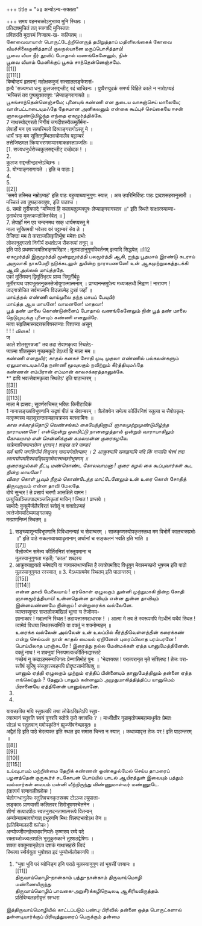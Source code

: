 +++
title = "०३ अन्योऽन्य-सक्तता"

+++
समय वहनचक्रोऽनुभाव्य मुनि स्थितः ।   
प्रतिदशमुचितं तत् स्त्रगादि मुनिस्ततः   
प्रवितरति मुदास्मं निजात्म-ख- कल्पितम् ॥   
கோவைவாயாள் பொருட்டேற்றினெருத் தமிறுத்தாய் மதிளிலங்கைக் கோவை வீயச்சிலைகுனித்தாய்! குலநல்யானை மருப்பொசித்தாய்!   
பூவை வீயா நீர் தூவிப் போதால் வணங்கேனேலும், நின்   
பூவை வீயாம் மேனிக்குப் பூசும் சாந்தென்னெஞ்சமே.   
[[1]]  
[[111]]  
बिम्बोष्ठयं हृतवन्! महोक्षककुदं सत्साललङ्केशसं-   
हृत्यै 'सज्यमधा धनुः कुलजसद्दन्तीट् रदं चाच्छिनः । पुष्पैरप्युदकं समर्प्य विहिते काले न नत्रोऽप्यहं   
'मच्चित्तं तव पुष्पयुक्तवपुषः 'लेप्याङ्गरागायते ॥   
பூசுங்சாந்தென்னெஞ்சமே; புனையுங் கண்ணி என துடைய வாசஞ்செய் மாலையே; வான்பட்டாடையுமஃதே தேசமான அனிகலனும் என்கை கூப்புச் செய்கையே ஈசன் ஞாலமுண்டுமிழ்ந்த எந்தை ஏகமூர்த்திக்கே.   
7 नाथस्योद्गरतो निगीयं जगदीशस्यैकमूर्तेर्ममा-   
लेपार्हो मन एव सत्परिमलो दिव्याङ्गरागोऽस्तु मे ।   
धार्यं त्रक् मम सूक्तिगुम्भितवचोमालैव पट्टाम्बरं   
तत्तेजिष्ठमल क्रियाभरणमप्यास्माकहस्ताञ्जलिः ॥   
[1. सज्यधनुर्धरोच्चकुलसद्दन्तीट् दच्छेदक ! ।   
2.   
कुलज सद्दन्तीन्द्रदन्तेऽच्छिनः ।   
3. योग्याङ्गरागायते । इति च पाठाः ]   
4.   
5.   
[[2]]  
'समये तस्मिन्न नम्रोऽप्यहं' इति पाठः बहुव्याख्यानुगुणः स्यात् । अत्र उपरिनिर्दिष्टः पाठः द्वादशसहस्रनुसारी ।   
मच्चित्तं तव पुष्पहासवपुषः, इति पाठश्च ।   
6. समग्रे तुरीयपादे “मच्चित्तं हि कलायतुल्यवपुषः लेप्याङ्गरागस्तव ॥" इति स्थिते साक्षात्स्याम्या-   
दृतार्थस्य मुक्तकण्ठोक्तिर्भवेत् ॥ ]   
7. लेपार्हो मन एव चन्दनमथ स्रक् धार्यमप्यस्तु मे   
माला सूक्तिमयी भवेत्तव वरं पट्टाम्बरं सेव ते ।   
तेजिष्ठा मम ते कराञ्जलिकृतिर्भूषा ममेशः प्रभोः   
लोकानुद्गरतो निगीर्यं दधतोऽज सैकरूपां तनुम् ॥   
इति पाठे प्रथमपादयतिभङ्गपरिहार : मूलपाठानुगुणविवर्तनम् इत्यादि सिद्धयेत् ॥112   
ஏகமூர்த்தி இருமூர்த்தி மூன்றுமூர்த்தி பலமூர்த்தி ஆகி, ஐந்து பூதமாய் இரண்டு சுடராய் அருவாகி நாகமேறி நடுக்கடலுள் துயின்ற நாராயணனே! உன் ஆகமுற்றுமகத்தடக்கி ஆவி அல்லல் மாய்த்ததே.   
एकां मूर्तिमयन् द्विमूर्तिभृदय प्राप्य त्रिमूर्तीर्बहूः   
मूर्तीरप्यथ पश्वभूततनुकस्तेजोयुगात्मात्मनाम् । प्राप्यानन्तमुपेत्य मध्यजलधौ निद्राण ! नारायण !   
त्वद्गात्रोचित सर्वमात्मनि विदन्नात्मेह दुःखं जहाँ ॥   
மாய்த்தல் எண்ணி வாய்முலை தந்த மாயப் பேயுயிர்   
மாய்த்த ஆய மாயனே! வாமனனே! மாதவா!   
பூத் தண் மாலை கொண்டுன்னைப் போதால் வணங்கேனேலும் நின் பூத் தண் மாலை நெடுமுடிக்கு புனையும் கண்ணி எனதுயிரே.   
मत्वा संहृतिमास्यदत्तसविषस्तन्याः पिशाच्या असून्   
! ! ! விளக! ।   
ज   
काले शोतसुमत्रजा" तव तदा सेवामकृत्वा स्थितेऽ-   
प्यात्मा शीतसुमन गुच्छमकुटे तेऽर्ध्या हि माला मम ॥   
கண்ணி எனதுயிர்; காதல் கனகச் சோதி முடி முதலா எண்ணில் பல்கலன்களும் ஏலுமாடையுமஃதே நண்ணீ மூவுலகும் நவிற்றும் கீர்த்தியுமஃதே   
கண்ணன் எம்பிரான் எம்மான் காலசக்கரத்தானுக்கே.   
*" ह्यपि भवत्सेवामकृत्वा स्थितेऽ' इति पाठान्तरम् ।   
[[3]]  
[[5]]  
[[113]]  
माला मे ह्यसवः; सुवर्णरुचिमत् भक्तिः किरीटादिकं   
1 नानासङ्ख्यविभूषणानि सदृशं पीतं च सेवाम्बरम् । त्रैलोक्येन समेत्य कोर्तिरनिशं स्तुत्या च सैवोपकृत्-   
मत्कृष्णस्य महासुरान्तकमहाचक्रस्य मत्स्वामिनः ॥   
*கால சக்கரத்தொடு வெண்சங்கம் கையேந்தினாய்! ஞாலமுற்றுமுண்டுமிழ்ந்த நாராயணனே ! என்றென்று ஒலமிட்டு நானழைத்தால் ஒன்றும் வாராயாகிலும் கோலமாம் என் சென்னிக்குன் கமலமன்ன குரைகழலே.   
चक्रेणारिगणान्तकेन धृतवन् ! शङ्ख करे पाण्डरं   
सर्वं चापि जगन्निगीर्य विसृजन् नारायणेतीत्यहम् । 2 आक्रुश्यापि समाह्वयामि यदि किं नायासि चेत्त्वं तदा   
त्वत्पद्मोपमशिश्वदङ्घ्रियुगमेवास्मच्छरोभूषणम् ॥   
குரைகழல்கள் நீட்டி மண்கொண்ட கோலவாமனா ! குரை கழல் கை கூப்புவார்கள் கூட நின்ற மாயனே !   
விரை கொள் பூவும் நீரும் கொண்டேத்த மாட்டேனேலும்* உன் உரை கொள் சோதித் திருவுருவம் என்ன தாவி மேலதே.   
दोघे सुन्दर ! ते प्रसार्य चरणौ आत्तक्षिते वामन !   
प्रत्युच्छिञ्जितपादमञ्जलिकृतां मायिन् ! स्थित ! प्राप्तये ।   
सामोदैः कुसुमैर्जलैरविरतं स्तोतुं न शक्तोऽप्यहं   
त्वत्तेजोमयदिव्यमङ्गलवपुः   
मत्प्राणनिघ्नं स्थितम् ॥   
1. सङ्ख्याशून्यविभूषणानि विविधानन्यहं च सेवाम्बरम् । साळकृष्णस्योपकृतस्तथा मम विभोर्मे कालचक्रप्रभोः ॥” इति पाठे सकलव्याख्यादृतानाम् अर्थानां च सङ्कलनं भवति इति भाति ॥   
[[7]]  
त्रैलोक्येन समेत्य कीर्तिरनिशं संस्तूयमाना च   
मूलस्यानुगुणता महती; 'काल' शब्दस्य   
2. आक्रुश्याह्वयतो ममेषदपि वा नागास्तथाप्यस्ति है त्यत्रोपमशिद विधूयुग मेवास्मच्छरो भूषणम इति पाठो मूलस्यानुगुणत रस्स्यात् ॥ 3. मेऽध्यात्ममेव स्थितम् इति पाठान्तरम् ।   
[[15]]  
[[114]]  
என்ன தாவி மேலையாய் ! ஏர்கொள் ஏழுலகும் துன்னி முற்றுமாகி நின்ற சோதி ஞானமூர்த்தியாய்! உன்னதென்ன தாவியும் என்ன துன்ன தாவியும் இன்னவண்ணமே நின்றாய் ! என்றுரைக்க வல்லேனே.   
व्याप्तस्सुन्दर सप्तलोकमखिलं भूत्वा च तेजोमय-   
ज्ञानाकार ! मदात्मनि स्थित ! तदायत्तास्मदाधारक ! । आत्मा मे तव ते स्वरूपमपि मेऽधीनं यथैवं स्थित !   
त्वामेवं विधया स्थितस्त्वमिति वा वक्तुं न शक्नोम्यहम् ॥   
உரைக்க வல்லேன் அல்லேன் உன் உலப்பில் கீர்த்திவெள்ளத்தின் கரைக்கண் என்று செல்வன் நான் காதல் மையல் ஏறினேன் புரைப்பிலாத பரம்பரனே ! பொய்யிலாத பரஞ்சுடரே ! இரைத்து நல்ல மேன்மக்கள் ஏத்த யானுமேத்தினேன்.   
वक्तुं नाथ ! न शक्नुयां निरुपमत्वत्कीर्तिनद्यास्तटे   
गच्छेयं नु कदाऽहमस्म्यधिगतः प्रेम्णातिमोहं पुनः । 'भेदश्यक्त ! परात्परानृत मृते संश्लिष्ट ! तेजः परा-   
स्तौषं सूरिषु संस्तुवत्स्वहमपि प्रोद्दृष्टसामोक्तिषु ॥   
யானும் ஏத்தி ஏழுலகும் முற்றும் ஏத்திப் பின்னையும் தானுமேத்திலும் தன்னை ஏத்த எங்கெய்தும் ? தேனும் பாலும் கன்னலும் அமுதுமாகித்தித்திப்ப யானுமெம் பிரானையே ஏத்தினேன் யானுய்வானே.   
1.   
2.   
यावच्छक्ति मयि स्तुवत्यपि तथा लोकेऽखिलेऽपि स्तुव-   
त्यात्मानं स्तुवति स्वयं पुनरपि स्तोत्रे कृते क्वावधिः ? । माध्वीक्षीर गुडामृतोपममहामाधुर्यतः प्रेमतः   
सोऽहं च स्तुतवान् ममोपकृतिनं ह्युज्जीवनेच्छायुतः ॥   
अद्वैतं हि इति पाठे भेदत्यक्त इति स्थल इव समास चिन्ता न स्यात् । कथाव्यावृत्त तेजः पर ! इति पाठान्तरम् ॥   
[[8]]  
[[9]]  
[[10]]  
[[115]]  
உய்வுபாயம் மற்றின்மை தேறிக் கண்ணன் ஒண்கழல்மேல் செய்ய தாமரைப் பழனத்தென் குருகூர்ச் சடகோபன் பொய்யில் பாடல் ஆயிரத்துள் இவையும் பத்தும் வல்லார்கள் வையம் மன்னி வீற்றிருந்து விண்ணுமாள்வர் மண்ணூடே.   
(तात्पर्य रत्नावलीश्लोकः )   
चेतोगन्धानुलेपः स्तुतिवचनकृतस्रक्प टोऽञ्ज ल्युपात्ता-   
लङ्कारः प्राणवासी कलितवर शिरोभूषणश्चेतनेन ।   
शीर्णा सत्पादपीठः स्वतनुसदनतामात्मरूपे वितन्वन्   
अन्योन्यात्मत्वयोगात् प्रभुरगणि मिथः श्लिष्टभावोऽथ तेन ॥   
(प्रतिबिम्बलहरी श्लोकः )   
अन्योज्जीवनहेत्वभावनियतेः कृष्णस्य रम्ये पदे   
रक्ताब्जोज्ज्वलशालि भूसुकुरुकाने तुश्शठद्वेषिणः ।   
शक्ता वक्तुमपानृतेऽत्र दशकं गाथासहस्रे त्विदं   
स्थित्वा स्थैर्ययुता भुवोशत इदं भूम्योर्ध्वलोकानपि ॥   
1. "भुवा भुवि परं व्योमिङ्ग इनि पराठे मूलस्यानुगुण तां भूयसीं पश्यामः ॥   
[[11]]  
திருவாய்மொழி-நான்காம் பத்து-நான்காம் திருவாய்மொழி   
மண்ணையிருந்து   
திருவாய்மொழிப் பாவகை-அறுசீர்க்கழிநெடிலடி ஆசிரியவிருத்தம்.   
प्रतिबिम्बलहरीवृत्तं स्रग्धरा   

இத்திருவாய்மொழியில் காட்டப்படும் பண்பு-பிரிவில் தன்னை ஒத்த பொருட்களால் தன்னடியார்க்குப் பிரிவுத்துயரைப் பெருக்கும் தன்மை   

